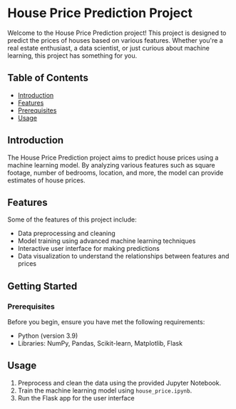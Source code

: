 # House Price Prediction Project

Welcome to the House Price Prediction project! This project is designed to predict the prices of houses based on various features. Whether you're a real estate enthusiast, a data scientist, or just curious about machine learning, this project has something for you.

## Table of Contents
- [Introduction](#introduction)
- [Features](#features)
- [Prerequisites](#prerequisites)
- [Usage](#usage)


## Introduction
The House Price Prediction project aims to predict house prices using a machine learning model. By analyzing various features such as square footage, number of bedrooms, location, and more, the model can provide estimates of house prices.

## Features
Some of the features of this project include:
- Data preprocessing and cleaning
- Model training using advanced machine learning techniques
- Interactive user interface for making predictions
- Data visualization to understand the relationships between features and prices

## Getting Started

### Prerequisites
Before you begin, ensure you have met the following requirements:
- Python (version 3.9)
- Libraries: NumPy, Pandas, Scikit-learn, Matplotlib, Flask 

## Usage
1. Preprocess and clean the data using the provided Jupyter Notebook.
2. Train the machine learning model using `house_price.ipynb`.
3. Run the Flask app for the user interface




